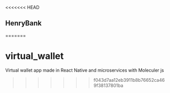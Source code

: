 <<<<<<< HEAD
## HenryBank
=======
# virtual_wallet
Virtual wallet app made in React Native and microservices with Moleculer js
>>>>>>> f043d7aa12eb3911b8b76652ca469f38137801ba
